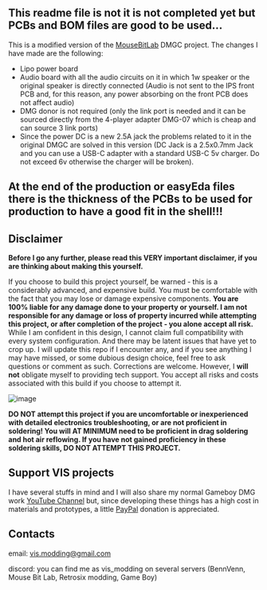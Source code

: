 ## This readme file is not it is not completed yet but PCBs and BOM files are good to be used...

This is a modified version of the [MouseBitLab](https://github.com/MouseBiteLabs/Game-Boy-DMG-Color) DMGC project. The changes I have made are the following:
- Lipo power board
- Audio board with all the audio circuits on it in which 1w speaker or the original speaker is directly connected (Audio is not sent to the IPS front PCB and, for this reason, any power absorbing on the front PCB does not affect audio)
- DMG donor is not required (only the link port is needed and it can be sourced directly from the 4-player adapter DMG-07 which is cheap and can source 3 link ports)
- Since the power DC is a new 2.5A jack the problems related to it in the original DMGC are solved in this version  (DC Jack is a 2.5x0.7mm Jack and you can use a USB-C adapter with a standard USB-C 5v charger. Do not exceed 6v otherwise the charger will be broken).
  
## At the end of the production or easyEda files there is the thickness of the PCBs to be used for production to have a good fit in the shell!!!

## Disclaimer

**Before I go any further, please read this VERY important disclaimer, if you are thinking about making this yourself.**

If you choose to build this project yourself, be warned - this is a considerably advanced, and expensive build. You must be comfortable with the fact that you may lose or damage expensive components. **You are 100% liable for any damage done to your property or yourself. I am not responsible for any damage or loss of property incurred while attempting this project, or after completion of the project - you alone accept all risk.** While I am confident in this design, I cannot claim full compatibility with every system configuration. And there may be latent issues that have yet to crop up. I will update this repo if I encounter any, and if you see anything I may have missed, or some dubious design choice, feel free to ask questions or comment as such. Corrections are welcome. However, I **will not** obligate myself to providing tech support. You accept all risks and costs associated with this build if you choose to attempt it.

![image](https://user-images.githubusercontent.com/97127539/209872784-c513c013-3432-4aa2-80cf-81ea6a5e8c54.png)

**DO NOT attempt this project if you are uncomfortable or inexperienced with detailed electronics troubleshooting, or are not proficient in soldering! You will AT MINIMUM need to be proficient in drag soldering and hot air reflowing. If you have not gained proficiency in these soldering skills, DO NOT ATTEMPT THIS PROJECT.**

## Support VIS projects

I have several stuffs in mind and I will also share my normal Gameboy DMG work [YouTube Channel](https://www.youtube.com/channel/UC17bQxOnCBejYQG4rzEg3jA) but, since developing these things has a high cost in materials and prototypes, a little [PayPal](https://www.paypal.com/donate/?hosted_button_id=RJM3TVFW38ZXL) donation is appreciated.

## Contacts

email: vis.modding@gmail.com

discord: you can find me as vis_modding on several servers (BennVenn, Mouse Bit Lab, Retrosix modding, Game Boy)


